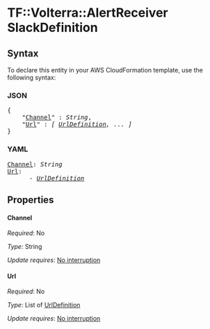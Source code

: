 # TF::Volterra::AlertReceiver SlackDefinition

## Syntax

To declare this entity in your AWS CloudFormation template, use the following syntax:

### JSON

<pre>
{
    "<a href="#channel" title="Channel">Channel</a>" : <i>String</i>,
    "<a href="#url" title="Url">Url</a>" : <i>[ <a href="urldefinition.md">UrlDefinition</a>, ... ]</i>
}
</pre>

### YAML

<pre>
<a href="#channel" title="Channel">Channel</a>: <i>String</i>
<a href="#url" title="Url">Url</a>: <i>
      - <a href="urldefinition.md">UrlDefinition</a></i>
</pre>

## Properties

#### Channel

_Required_: No

_Type_: String

_Update requires_: [No interruption](https://docs.aws.amazon.com/AWSCloudFormation/latest/UserGuide/using-cfn-updating-stacks-update-behaviors.html#update-no-interrupt)

#### Url

_Required_: No

_Type_: List of <a href="urldefinition.md">UrlDefinition</a>

_Update requires_: [No interruption](https://docs.aws.amazon.com/AWSCloudFormation/latest/UserGuide/using-cfn-updating-stacks-update-behaviors.html#update-no-interrupt)

